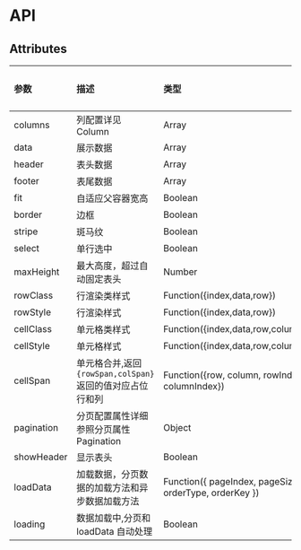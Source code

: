 # API

## Attributes

| 参数       | 描述                                                     | 类型                                                   | 可选值 | 默认值 |
| :--------- | :------------------------------------------------------- | :----------------------------------------------------- | :----- | :----- |
| columns    | 列配置详见 Column                                        | Array                                                  | —      | []     |
| data       | 展示数据                                                 | Array                                                  | —      | []     |
| header     | 表头数据                                                 | Array                                                  | —      | []     |
| footer     | 表尾数据                                                 | Array                                                  | —      | []     |
| fit        | 自适应父容器宽高                                         | Boolean                                                | —      | false  |
| border     | 边框                                                     | Boolean                                                | —      | false  |
| stripe     | 斑马纹                                                   | Boolean                                                | —      | false  |
| select     | 单行选中                                                 | Boolean                                                | —      | false  |
| maxHeight  | 最大高度，超过自动固定表头                               | Number                                                 | —      | -      |
| rowClass   | 行渲染类样式                                             | Function({index,data,row})                             | —      | -      |
| rowStyle   | 行渲染样式                                               | Function({index,data,row})                             | —      | -      |
| cellClass  | 单元格类样式                                             | Function({index,data,row,column})                      | —      | -      |
| cellStyle  | 单元格样式                                               | Function({index,data,row,column})                      | —      | -      |
| cellSpan   | 单元格合并,返回`{rowSpan,colSpan}`返回的值对应占位行和列 | Function({row, column, rowIndex, columnIndex})         | —      | -      |
| pagination | 分页配置属性详细参照分页属性 Pagination                  | Object                                                 | —      | -      |
| showHeader | 显示表头                                                 | Boolean                                                | —      | true   |
| loadData   | 加载数据，分页数据的加载方法和异步数据加载方法           | Function({ pageIndex, pageSize, orderType, orderKey }) | —      | true   |
| loading    | 数据加载中,分页和 loadData 自动处理                      | Boolean                                                | —      | false  |
